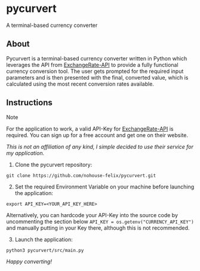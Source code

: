 # pycurvert
A terminal-based currency converter

## About
Pycurvert is a terminal-based currency converter written in Python which leverages the API from [ExchangeRate-API](https://www.exchangerate-api.com/) to provide a fully functional currency conversion tool.
The user gets prompted for the required input parameters and is then presented with the final, converted value, which is calculated using the most recent conversion rates available.

## Instructions
> [!NOTE]
> For the application to work, a valid API-Key for [ExchangeRate-API](https://www.exchangerate-api.com/) is required. You can sign up for a free account and get one on their website.
>
> *This is not an affiliation of any kind, I simple decided to use their service for my application.*

1. Clone the pycurvert repository:
```
git clone https://github.com/nohouse-felix/pycurvert.git
```

2. Set the required Environment Variable on your machine before launching the application:
```
export API_KEY=<YOUR_API_KEY_HERE>
```

Alternatively, you can hardcode your API-Key into the source code by uncommenting the section below `API_KEY = os.getenv("CURRENCY_API_KEY")` and manually putting in your Key there, although this is not recommended.

3. Launch the application:
```
python3 pycurvert/src/main.py
```

*Happy converting!*
